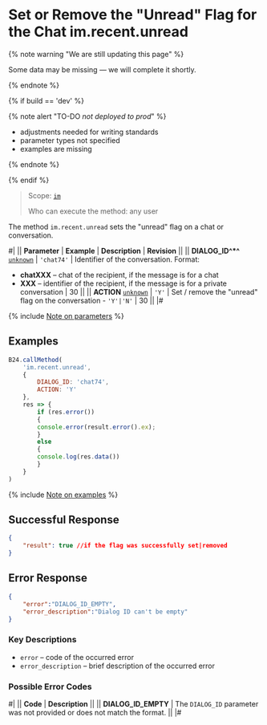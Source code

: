 # Set or Remove the "Unread" Flag for the Chat im.recent.unread

{% note warning "We are still updating this page" %}

Some data may be missing — we will complete it shortly.

{% endnote %}

{% if build == 'dev' %}

{% note alert "TO-DO _not deployed to prod_" %}

- adjustments needed for writing standards
- parameter types not specified
- examples are missing

{% endnote %}

{% endif %}

> Scope: [`im`](../../scopes/permissions.md)
>
> Who can execute the method: any user

The method `im.recent.unread` sets the "unread" flag on a chat or conversation.

#|
|| **Parameter** | **Example** | **Description** | **Revision** ||
|| **DIALOG_ID^*^**
[`unknown`](../../data-types.md) | `'chat74'` | Identifier of the conversation. Format:
- **chatXXX** – chat of the recipient, if the message is for a chat
- **XXX** – identifier of the recipient, if the message is for a private conversation | 30 ||
|| **ACTION**
[`unknown`](../../data-types.md) | `'Y'` | Set / remove the "unread" flag on the conversation - `'Y'|'N'` | 30 ||
|#

{% include [Note on parameters](../../../_includes/required.md) %}

## Examples

```js
B24.callMethod(
    'im.recent.unread',
    {
        DIALOG_ID: 'chat74',
        ACTION: 'Y'
    },
    res => {
        if (res.error())
        {
        console.error(result.error().ex);
        }
        else
        {
        console.log(res.data())
        }
    }
)
```

{% include [Note on examples](../../../_includes/examples.md) %}

## Successful Response

```json
{
    "result": true //if the flag was successfully set|removed
}
```

## Error Response

```json
{
    "error":"DIALOG_ID_EMPTY",
    "error_description":"Dialog ID can't be empty"
}
```

### Key Descriptions

- `error` – code of the occurred error
- `error_description` – brief description of the occurred error

### Possible Error Codes

#|
|| **Code** | **Description** ||
|| **DIALOG_ID_EMPTY** | The `DIALOG_ID` parameter was not provided or does not match the format. ||
|#